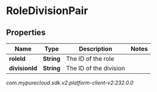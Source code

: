 # RoleDivisionPair


## Properties

| Name | Type | Description | Notes |
| ------------ | ------------- | ------------- | ------------- |
| **roleId** | **String** | The ID of the role |  |
| **divisionId** | **String** | The ID of the division |  |




_com.mypurecloud.sdk.v2:platform-client-v2:232.0.0_
